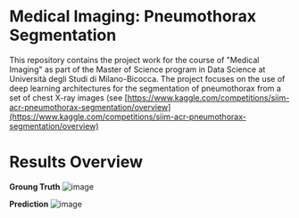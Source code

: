 # Medical Imaging: Pneumothorax Segmentation
This repository contains the project work for the course of "Medical Imaging" as part of the Master of Science program in Data Science at Università degli Studi di Milano-Bicocca. 
The project focuses on the use of deep learning architectures for the segmentation of pneumothorax from a set of chest X-ray images (see [https://www.kaggle.com/competitions/siim-acr-pneumothorax-segmentation/overview](https://www.kaggle.com/competitions/siim-acr-pneumothorax-segmentation/overview)

# Results Overview
**Groung Truth**
![image](https://github.com/user-attachments/assets/c8612969-4aca-41db-9182-36cdcafac051)

**Prediction**
![image](https://github.com/user-attachments/assets/906e681c-46ff-4a44-a134-544af0fc73db)
